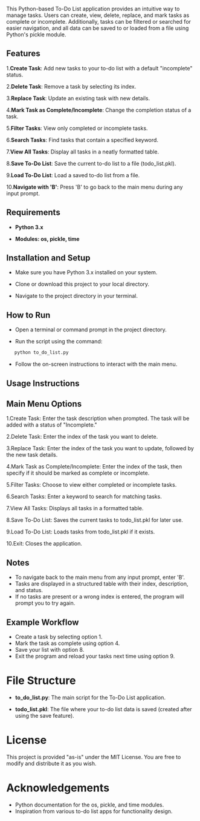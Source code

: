 This Python-based To-Do List application provides an intuitive way to manage tasks. Users can create, view, delete, replace, and mark tasks as complete or incomplete. Additionally, tasks can be filtered or searched for easier navigation, and all data can be saved to or loaded from a file using Python's pickle module.

## Features
1.**Create Task**: Add new tasks to your to-do list with a default "incomplete" status.

2.**Delete Task**: Remove a task by selecting its index.

3.**Replace Task**: Update an existing task with new details.

4.**Mark Task as Complete/Incomplete**: Change the completion status of a task.

5.**Filter Tasks**: View only completed or incomplete tasks.

6.**Search Tasks**: Find tasks that contain a specified keyword.

7.**View All Tasks**: Display all tasks in a neatly formatted table.

8.**Save To-Do List**: Save the current to-do list to a file (todo_list.pkl).

9.**Load To-Do List**: Load a saved to-do list from a file.

10.**Navigate with 'B'**: Press 'B' to go back to the main menu during any input prompt.

## Requirements
- **Python 3.x**
  
- **Modules: os, pickle, time**
## Installation and Setup
- Make sure you have Python 3.x installed on your system.

- Clone or download this project to your local directory.

- Navigate to the project directory in your terminal.

## How to Run
- Open a terminal or command prompt in the project directory.

- Run the script using the command:

```bash
   python to_do_list.py
   ```
- Follow the on-screen instructions to interact with the main menu.

## Usage Instructions

## Main Menu Options

1.Create Task: Enter the task description when prompted. The task will be added with a status of "Incomplete."

2.Delete Task: Enter the index of the task you want to delete.

3.Replace Task: Enter the index of the task you want to update, followed by the new task details.

4.Mark Task as Complete/Incomplete: Enter the index of the task, then specify if it should be marked as complete or incomplete.

5.Filter Tasks: Choose to view either completed or incomplete tasks.

6.Search Tasks: Enter a keyword to search for matching tasks.

7.View All Tasks: Displays all tasks in a formatted table.

8.Save To-Do List: Saves the current tasks to todo_list.pkl for later use.

9.Load To-Do List: Loads tasks from todo_list.pkl if it exists.

10.Exit: Closes the application.


## Notes
- To navigate back to the main menu from any input prompt, enter 'B'.
- Tasks are displayed in a structured table with their index, description, and status.
- If no tasks are present or a wrong index is entered, the program will prompt you to try again.

## Example Workflow

- Create a task by selecting option 1.
- Mark the task as complete using option 4.
- Save your list with option 8.
- Exit the program and reload your tasks next time using option 9.
# File Structure

- **to_do_list.py**: The main script for the To-Do List application.

- **todo_list.pkl**: The file where your to-do list data is saved (created after using the save feature).

# License
This project is provided "as-is" under the MIT License. You are free to modify and distribute it as you wish.

# Acknowledgements
- Python documentation for the os, pickle, and time modules.
- Inspiration from various to-do list apps for functionality design.
